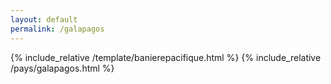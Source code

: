 ```yaml
---
layout: default
permalink: /galapagos
---
```


{% include_relative /template/banierepacifique.html %}
{% include_relative /pays/galapagos.html %}
